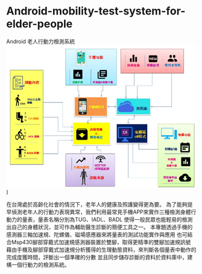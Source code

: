 # Android-mobility-test-system-for-elder-people

Android 老人行動力檢測系統
![系統架構圖](https://github.com/lzhengwei/Android-mobility-test-system-for-elder-people/blob/master/System%20Er-diagram.jpg))

在台灣處於高齡化社會的情況下，老年人的健康及照護變得更為要。
為了能夠提早偵測老年人的行動力表現異常，我們利用最常見手機APP來實作三種檢測身體行動力的量表，量表名稱分別為TUG、IADL、BADL
使得一般民眾也能輕易的檢測出自己的身體狀況，並可作為輔助醫生診斷的簡便工具之一。
本專題透過手機的感測器三軸加速規、陀螺儀、磁場感應器來將量表的測試功能實作與應用
也可結合Msp430腳部穿戴式加速規感測器裝置於雙腳，取得更精準的雙腳加速規訊號
藉由手機及腳部穿戴式加速規分析獲得的生理動態資料，來判斷各個量表中動作的完成度獲時間，評斷出一個準確的分數
並且同步儲存診斷的資料於資料庫中，建構一個行動力的檢測系統。
